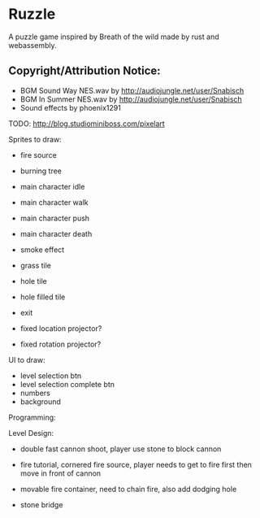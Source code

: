 # Ruzzle

A puzzle game inspired by Breath of the wild made by rust and webassembly.

## Copyright/Attribution Notice:

* BGM Sound Way NES.wav by http://audiojungle.net/user/Snabisch
* BGM In Summer NES.wav by http://audiojungle.net/user/Snabisch
* Sound effects by phoenix1291

TODO:
http://blog.studiominiboss.com/pixelart

Sprites to draw:

- fire source
- burning tree
- main character idle
- main character walk
- main character push
- main character death
- smoke effect
- grass tile
- hole tile
- hole filled tile
- exit

- fixed location projector?
- fixed rotation projector?

UI to draw:
- level selection btn
- level selection complete btn
- numbers
- background

Programming:

Level Design:
- double fast cannon shoot, player use stone to block cannon
- fire tutorial, cornered fire source, player needs to get to fire first then move in front of cannon
- movable fire container, need to chain fire, also add dodging hole

- stone bridge